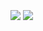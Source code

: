 <br/>
<br/>
<br/>
<img src="https://pretty-profile.vercel.app/api/github-stats?username=Nighty3098&theme=simple&show=stars,followers,issues,closedPRs,commits&hide_avatar=true" />
<img src="https://pretty-profile.vercel.app/api/github-stats?username=Nighty3098&theme=simple&langs=true" />
<br/>
<br/>
<br/>
